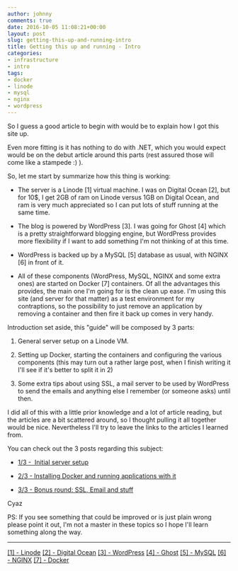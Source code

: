 ```yaml
---
author: johnny
comments: true
date: 2016-10-05 11:08:21+00:00
layout: post
slug: getting-this-up-and-running-intro
title: Getting this up and running - Intro
categories:
- infrastructure
- intro
tags:
- docker
- linode
- mysql
- nginx
- wordpress
---
```


So I guess a good article to begin with would be to explain how I got this site up.

Even more fitting is it has nothing to do with .NET, which you would expect would be on the debut article around this parts (rest assured those will come like a stampede :) ).

So, let me start by summarize how this thing is working:



 	
  * The server is a Linode [1] virtual machine. I was on Digital Ocean [2], but for 10$, I get 2GB of ram on Linode versus 1GB on Digital Ocean, and ram is very much appreciated so I can put lots of stuff running at the same time.

 	
  * The blog is powered by WordPress [3]. I was going for Ghost [4] which is a pretty straightforward blogging engine, but WordPress provides more flexibility if I want to add something I'm not thinking of at this time.

 	
  * WordPress is backed up by a MySQL [5] database as usual, with NGINX [6] in front of it.

 	
  * All of these components (WordPress, MySQL, NGINX and some extra ones) are started on Docker [7] containers. Of all the advantages this provides, the main one I'm going for is the clean up ease. I'm using this site (and server for that matter) as a test environment for my contraptions, so the possibility to just remove an application by removing a container and then fire it back up comes in very handy.


Introduction set aside, this "guide" will be composed by 3 parts:

 	
  1. General server setup on a Linode VM.

 	
  2. Setting up Docker, starting the containers and configuring the various components (this may turn out a rather large post, when I finish writing it I'll see if it's better to split it in 2)

 	
  3. Some extra tips about using SSL, a mail server to be used by WordPress to send the emails and anything else I remember (or someone asks) until then.


I did all of this with a little prior knowledge and a lot of article reading, but the articles are a bit scattered around, so I thought pulling it all together would be nice. Nevertheless I'll try to leave the links to the articles I learned from.

You can check out the 3 posts regarding this subject:

 	
  * [1/3 -  Initial server setup](https://blog.codingmilitia.com/2016/10/08/getting-this-up-and-running-initial-server-setup-1-3/)

 	
  * [2/3 - Installing Docker and running applications with it](https://blog.codingmilitia.com/2016/10/15/getting-this-up-and-running-installing-docker-and-running-applications-with-it-2-3/)

 	
  * [3/3 - Bonus round: SSL, Email and stuff](https://blog.codingmilitia.com/2016/10/18/getting-this-up-and-running-bonus-round-ssl-email-and-stuff-3-3/)


Cyaz

PS: If you see something that could be improved or is just plain wrong please point it out, I'm not a master in these topics so I hope I'll learn something along the way.



* * *



[[1] - Linode](https://www.linode.com/)
[[2] - Digital Ocean](https://www.digitalocean.com/)
[[3] - WordPress](https://wordpress.com/)
[[4] - Ghost](https://ghost.org/)
[[5] - MySQL](https://www.mysql.com/)
[[6] - NGINX](https://www.nginx.com/)
[[7] - Docker](https://www.docker.com/)
